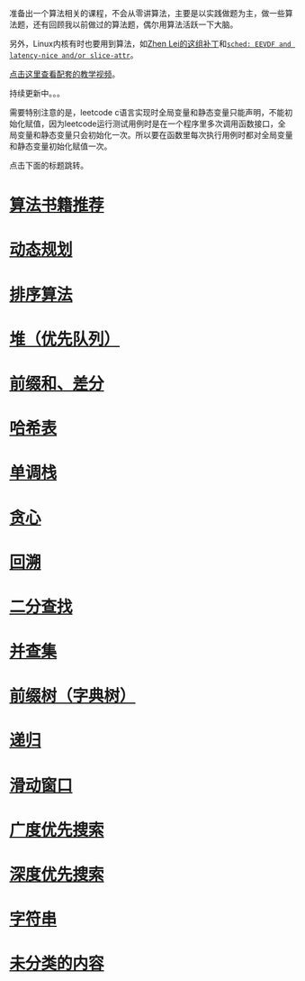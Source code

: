 <!--
华为可信考试练习题目:

算法类型 LeetCode题目

done 滑动窗口 1208 209 1004
done 前缀和、差分 1094 1109 253
done 递归 698 776 726
done DFS 200 695 934
done BFS 126 127 752
done 单调栈 503 739 496
done 字典树 648 208 692
done 并查集 1202 1135 737
done HASH 974 347 451
done 堆和优先级队列 1845 1882 355
done 字符串 393 1247 1850
done 贪心 1540 452
done 二分查找 1060 33 1818
done 回溯 79 78 498
done 时间区间类 57 253(会员)
done 系统设计题 635(会员) 379(会员) 1396
done 系统题 631(会员) 208(字典树) 146 355 635(会员) 901 1396 1500(会员) 1603
-->

准备出一个算法相关的课程，不会从零讲算法，主要是以实践做题为主，做一些算法题，还有回顾我以前做过的算法题，偶尔用算法活跃一下大脑。

另外，Linux内核有时也要用到算法，如[Zhen Lei的这组补丁](https://lore.kernel.org/lkml/20221102084921.1615-1-thunder.leizhen@huawei.com/)和[`sched: EEVDF and latency-nice and/or slice-attr`](https://chenxiaosong.com/courses/kernel/patches/sched-EEVDF-and-latency-nice-and-or-slice-attr.html)。

[点击这里查看配套的教学视频](https://chenxiaosong.com/courses/algorithm/video.html)。

持续更新中。。。

需要特别注意的是，leetcode c语言实现时全局变量和静态变量只能声明，不能初始化赋值，因为leetcode运行测试用例时是在一个程序里多次调用函数接口，全局变量和静态变量只会初始化一次。所以要在函数里每次执行用例时都对全局变量和静态变量初始化赋值一次。

点击下面的标题跳转。

# [算法书籍推荐](https://chenxiaosong.com/courses/algorithm/book.html)

# [动态规划](https://chenxiaosong.com/courses/algorithm/dynamic-programming.html)

# [排序算法](https://chenxiaosong.com/courses/algorithm/sort.html)

# [堆（优先队列）](https://chenxiaosong.com/courses/algorithm/heap-priority-queue.html)

# [前缀和、差分](https://chenxiaosong.com/courses/algorithm/prefix-sum.html)

# [哈希表](https://chenxiaosong.com/courses/algorithm/hash-table.html)

# [单调栈](https://chenxiaosong.com/courses/algorithm/monotonic-stack.html)

# [贪心](https://chenxiaosong.com/courses/algorithm/greedy.html)

# [回溯](https://chenxiaosong.com/courses/algorithm/backtracking.html)

# [二分查找](https://chenxiaosong.com/courses/algorithm/binary-search.html)

# [并查集](https://chenxiaosong.com/courses/algorithm/union-find.html)

# [前缀树（字典树）](https://chenxiaosong.com/courses/algorithm/trie.html)

# [递归](https://chenxiaosong.com/courses/algorithm/recursion.html)

# [滑动窗口](https://chenxiaosong.com/courses/algorithm/sliding-window.html)

# [广度优先搜索](https://chenxiaosong.com/courses/algorithm/breadth-first-search.html)

# [深度优先搜索](https://chenxiaosong.com/courses/algorithm/depth-first-search.html)

# [字符串](https://chenxiaosong.com/courses/algorithm/string.html)

# [未分类的内容](https://chenxiaosong.com/courses/algorithm/other.html)

